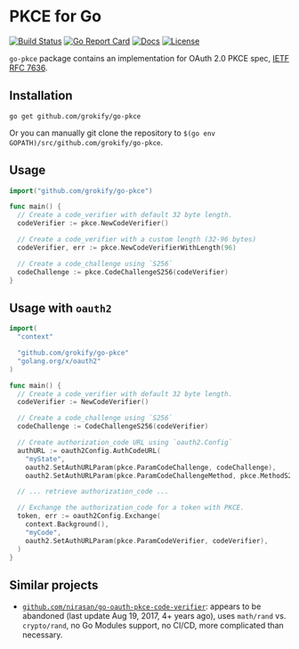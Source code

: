 # PKCE for Go

[![Build Status][build-status-svg]][build-status-url]
[![Go Report Card][goreport-svg]][goreport-url]
[![Docs][docs-godoc-svg]][docs-godoc-url]
[![License][license-svg]][license-url]

 [build-status-svg]: https://github.com/grokify/go-pkce/workflows/go%20build/badge.svg
 [build-status-url]: https://github.com/grokify/go-pkce/actions
 [goreport-svg]: https://goreportcard.com/badge/github.com/grokify/go-pkce
 [goreport-url]: https://goreportcard.com/report/github.com/grokify/go-pkce
 [docs-godoc-svg]: https://pkg.go.dev/badge/github.com/grokify/go-pkce
 [docs-godoc-url]: https://pkg.go.dev/github.com/grokify/go-pkce
 [license-svg]: https://img.shields.io/badge/license-MIT-blue.svg
 [license-url]: https://github.com/grokify/go-pkce/blob/master/LICENSE

`go-pkce` package contains an implementation for OAuth 2.0 PKCE spec, [IETF RFC 7636](https://datatracker.ietf.org/doc/html/rfc7636).

## Installation

```
go get github.com/grokify/go-pkce
```

Or you can manually git clone the repository to
`$(go env GOPATH)/src/github.com/grokify/go-pkce`.

## Usage

```go
import("github.com/grokify/go-pkce")

func main() {
  // Create a code_verifier with default 32 byte length.
  codeVerifier := pkce.NewCodeVerifier()

  // Create a code_verifier with a custom length (32-96 bytes)
  codeVerifier, err := pkce.NewCodeVerifierWithLength(96)

  // Create a code_challenge using `S256`
  codeChallenge := pkce.CodeChallengeS256(codeVerifier)
}
```

## Usage with `oauth2`

```go
import(
  "context"

  "github.com/grokify/go-pkce"
  "golang.org/x/oauth2"
)

func main() {
  // Create a code_verifier with default 32 byte length.
  codeVerifier := NewCodeVerifier()

  // Create a code_challenge using `S256`
  codeChallenge := CodeChallengeS256(codeVerifier)

  // Create authorization_code URL using `oauth2.Config`
  authURL := oauth2Config.AuthCodeURL(
    "myState",
    oauth2.SetAuthURLParam(pkce.ParamCodeChallenge, codeChallenge),
    oauth2.SetAuthURLParam(pkce.ParamCodeChallengeMethod, pkce.MethodS256))

  // ... retrieve authorization_code ...

  // Exchange the authorization_code for a token with PKCE.
  token, err := oauth2Config.Exchange(
    context.Background(),
    "myCode",
    oauth2.SetAuthURLParam(pkce.ParamCodeVerifier, codeVerifier),
  )
}
```

## Similar projects

* [`github.com/nirasan/go-oauth-pkce-code-verifier`](https://github.com/nirasan/go-oauth-pkce-code-verifier): appears to be abandoned (last update Aug 19, 2017, 4+ years ago), uses `math/rand` vs. `crypto/rand`, no Go Modules support, no CI/CD, more complicated than necessary.